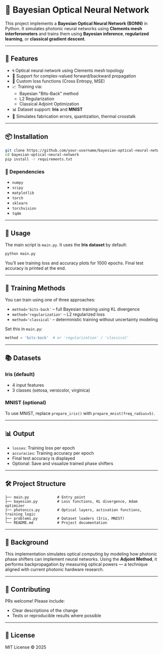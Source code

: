 # 🧠 Bayesian Optical Neural Network

This project implements a **Bayesian Optical Neural Network (BONN)** in Python. It simulates photonic neural networks using **Clements mesh interferometers** and trains them using **Bayesian inference**, **regularized learning**, or **classical gradient descent**.

---

## 🚀 Features

- 🌀 Optical neural network using Clements mesh topology  
- 🔁 Support for complex-valued forward/backward propagation  
- 🧮 Custom loss functions (Cross Entropy, MSE)  
- 📈 Training via:
  - Bayesian "Bits-Back" method
  - L2 Regularization
  - Classical Adjoint Optimization
- 📊 Dataset support: **Iris** and **MNIST**
- 🔧 Simulates fabrication errors, quantization, thermal crosstalk

---

## 📦 Installation

```bash
git clone https://github.com/your-username/bayesian-optical-neural-network.git
cd bayesian-optical-neural-network
pip install -r requirements.txt
```

### 🧩 Dependencies

- `numpy`
- `scipy`
- `matplotlib`
- `torch`
- `sklearn`
- `torchvision`
- `tqdm`

---

## 🧪 Usage

The main script is `main.py`. It uses the **Iris dataset** by default:

```bash
python main.py
```

You’ll see training loss and accuracy plots for 1000 epochs. Final test accuracy is printed at the end.

---

## 🧠 Training Methods

You can train using one of three approaches:
- `method='bits-back'` – full Bayesian training using KL divergence
- `method='regularization'` – L2 regularized loss
- `method='classical'` – deterministic training without uncertainty modeling

Set this in `main.py`:
```python
method = 'bits-back'  # or 'regularization' / 'classical'
```

---

## 📚 Datasets

### Iris (default)
- 4 input features
- 3 classes (setosa, versicolor, virginica)

### MNIST (optional)
To use MNIST, replace `prepare_iris()` with `prepare_mnist(freq_radius=5)`.

---

## 📊 Output

- `losses`: Training loss per epoch
- `accuracies`: Training accuracy per epoch
- Final test accuracy is displayed
- Optional: Save and visualize trained phase shifters

---

## 🛠 Project Structure

```
├── main.py             # Entry point
├── bayesian.py         # Loss functions, KL divergence, Adam optimizer
├── photonics.py        # Optical layers, activation functions, training logic
├── problems.py         # Dataset loaders (Iris, MNIST)
└── README.md           # Project documentation
```

---

## 🧠 Background

This implementation simulates optical computing by modeling how photonic phase shifters can implement neural networks. Using the **Adjoint Method**, it performs backpropagation by measuring optical powers — a technique aligned with current photonic hardware research.

---

## 🤝 Contributing

PRs welcome! Please include:
- Clear descriptions of the change
- Tests or reproducible results where possible

---

## 📄 License

MIT License © 2025
